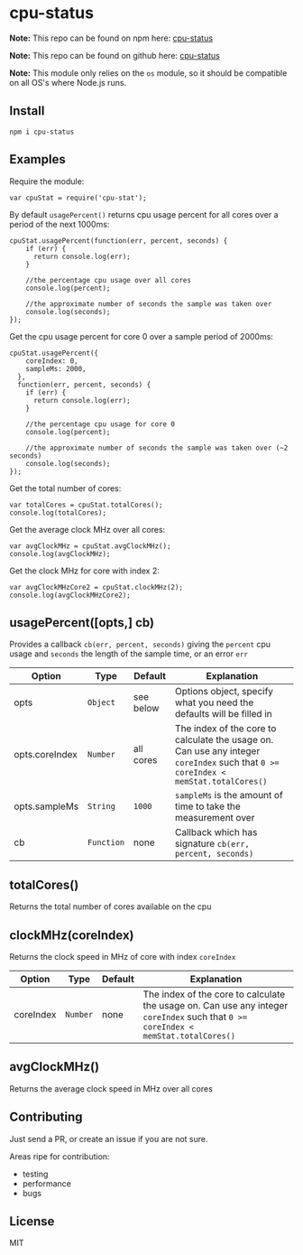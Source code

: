 cpu-status
========



**Note:** This repo can be found on npm here: [cpu-status](https://www.npmjs.com/package/cpu-status)

**Note:** This repo can be found on github here: [cpu-status](https://github.com/Milcondev/Node-cpu-status)

**Note:** This module only relies on the `os` module, so it should be compatible on all OS's where Node.js runs.

Install
-------

```
npm i cpu-status
```

Examples
--------

Require the module:
```
var cpuStat = require('cpu-stat');
```

By default `usagePercent()` returns cpu usage percent for all cores over a period of the next 1000ms:
```
cpuStat.usagePercent(function(err, percent, seconds) {
    if (err) {
      return console.log(err);
    }

    //the percentage cpu usage over all cores
    console.log(percent);

    //the approximate number of seconds the sample was taken over
    console.log(seconds);
});
```

Get the cpu usage percent for core 0 over a sample period of 2000ms:
```
cpuStat.usagePercent({
    coreIndex: 0,
    sampleMs: 2000,
  },
  function(err, percent, seconds) {
    if (err) {
      return console.log(err);
    }

    //the percentage cpu usage for core 0
    console.log(percent);

    //the approximate number of seconds the sample was taken over (~2 seconds)
    console.log(seconds);
});
```

Get the total number of cores:
```
var totalCores = cpuStat.totalCores();
console.log(totalCores);
```

Get the average clock MHz over all cores:
```
var avgClockMHz = cpuStat.avgClockMHz();
console.log(avgClockMHz);
```

Get the clock MHz for core with index 2:
```
var avgClockMHzCore2 = cpuStat.clockMHz(2);
console.log(avgClockMHzCore2);
```

usagePercent([opts,] cb)
----------------------

Provides a callback `cb(err, percent, seconds)` giving the `percent` cpu usage and `seconds` the length of the sample time, or an error `err`

Option               | Type         | Default            | Explanation
-------------------- | -------------| ------------------ | ------------
opts                 | `Object`     | see below          | Options object, specify what you need the defaults will be filled in
opts.coreIndex       | `Number`     | all cores          | The index of the core to calculate the usage on. Can use any integer `coreIndex` such that `0 >= coreIndex < memStat.totalCores()`
opts.sampleMs        | `String`     | `1000`             | `sampleMs` is the amount of time to take the measurement over
cb                   | `Function`   | none               | Callback which has signature `cb(err, percent, seconds)`

totalCores()
------------

Returns the total number of cores available on the cpu

clockMHz(coreIndex)
-------------------

Returns the clock speed in MHz of core with index `coreIndex`

Option               | Type         | Default            | Explanation
-------------------- | -------------| ------------------ | ------------
coreIndex            | `Number`     | none               | The index of the core to calculate the usage on. Can use any integer `coreIndex` such that `0 >= coreIndex < memStat.totalCores()`

avgClockMHz()
-------------

Returns the average clock speed in MHz over all cores

Contributing
------------

Just send a PR, or create an issue if you are not sure.

Areas ripe for contribution:
- testing
- performance
- bugs



License
-------

MIT
